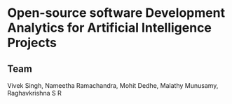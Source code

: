 # Open-source software Development Analytics for Artificial Intelligence Projects

## Team

Vivek Singh, Nameetha Ramachandra, Mohit Dedhe, Malathy Munusamy, Raghavkrishna S R



